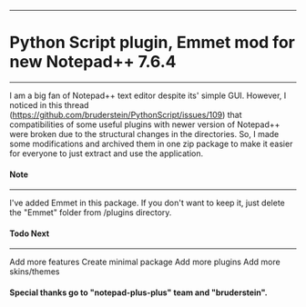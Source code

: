 ***********************************************************************************
# Python Script plugin, Emmet mod for new Notepad++ 7.6.4
***********************************************************************************

I am a big fan of Notepad++ text editor despite its' simple GUI. However, I noticed in this thread  (https://github.com/bruderstein/PythonScript/issues/109) that compatibilities of some useful plugins with newer version of Notepad++ were broken due to the structural changes in the directories. So, I made some modifications and archived them in one zip package to make it easier for everyone to just extract and use the application.

#### Note
***********************************************************************************
I've added Emmet in this package. If you don't want to keep it, just delete the "Emmet" folder from /plugins directory.

#### Todo Next
***********************************************************************************
   Add more features
   Create minimal package
   Add more plugins
   Add more skins/themes

#### Special thanks go to "notepad-plus-plus" team and "bruderstein". 
